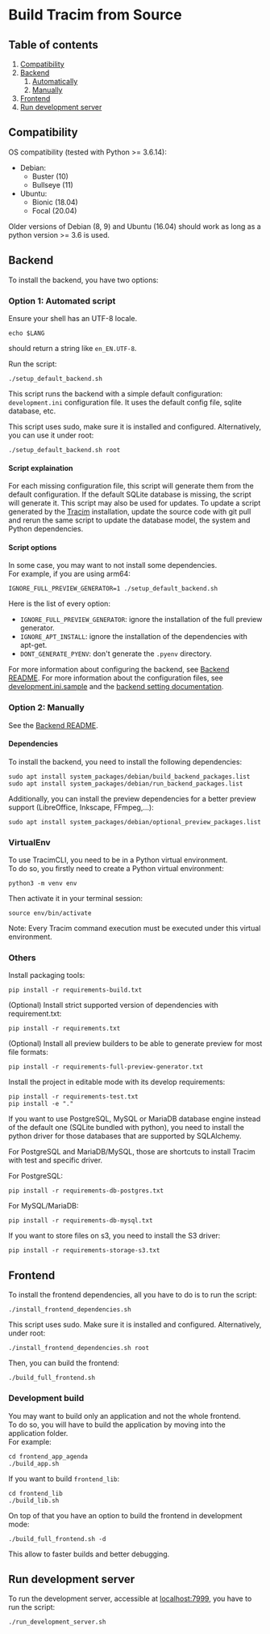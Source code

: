 # Build Tracim from Source
## Table of contents
1. [Compatibility](#compatibility)
2. [Backend](#backend)
    1. [Automatically](#option-1-automatically)
    2. [Manually](#option-2-manually)
3. [Frontend](#frontend)
4. [Run development server](#run-development-server)

## Compatibility
OS compatibility (tested with Python >= 3.6.14):

- Debian:
  - Buster (10)
  - Bullseye (11)
- Ubuntu:
  - Bionic (18.04)
  - Focal (20.04)

Older versions of Debian (8, 9) and Ubuntu (16.04) should work as long as a python version >= 3.6 is used.

## Backend
To install the backend, you have two options:

### Option 1: Automated script

Ensure your shell has an UTF-8 locale.

    echo $LANG

should return a string like `en_EN.UTF-8`.

Run the script:

    ./setup_default_backend.sh

This script runs the backend with a simple default configuration: `development.ini` configuration file. It uses the default config file, sqlite database, etc.

This script uses sudo, make sure it is installed and configured.
Alternatively, you can use it under root:

    ./setup_default_backend.sh root

#### Script explaination

For each missing configuration file, this script will generate them from the default configuration.
If the default SQLite database is missing, the script will generate it.
This script may also be used for updates. To update a script generated by the [Tracim](https://www.algoo.fr/fr/tracim) installation, update the source code with git pull and rerun the same script to update the database model, the system and Python dependencies.

#### Script options

In some case, you may want to not install some dependencies.<br>
For example, if you are using arm64:

    IGNORE_FULL_PREVIEW_GENERATOR=1 ./setup_default_backend.sh


Here is the list of every option:
- `IGNORE_FULL_PREVIEW_GENERATOR`: ignore the installation of the full preview generator.
- `IGNORE_APT_INSTALL`: ignore the installation of the dependencies with apt-get.
- `DONT_GENERATE_PYENV`: don't generate the `.pyenv` directory.

<!-- To check -->
For more information about configuring the backend, see [Backend README](../backend/README.md).
For more information about the configuration files, see [development.ini.sample](../backend/develompent.ini.sample) and the [backend setting documentation](../backend/doc/setting.md).

### Option 2: Manually

See the [Backend README](../backend/README.md).

#### Dependencies

To install the backend, you need to install the following dependencies:

    sudo apt install system_packages/debian/build_backend_packages.list
    sudo apt install system_packages/debian/run_backend_packages.list


Additionally, you can install the preview dependencies for a better preview support (LibreOffice, Inkscape, FFmpeg,...):

    sudo apt install system_packages/debian/optional_preview_packages.list


### VirtualEnv

To use TracimCLI, you need to be in a Python virtual environment.<br>
To do so, you firstly need to create a Python virtual environment:

    python3 -m venv env

Then activate it in your terminal session:

    source env/bin/activate

Note: Every Tracim command execution must be executed under this virtual environment.

### Others

Install packaging tools:

    pip install -r requirements-build.txt

(Optional) Install strict supported version of dependencies with requirement.txt:

    pip install -r requirements.txt

(Optional) Install all preview builders to be able to generate preview for most file formats:

    pip install -r requirements-full-preview-generator.txt

Install the project in editable mode with its develop requirements:

    pip install -r requirements-test.txt
    pip install -e "."

If you want to use PostgreSQL, MySQL or MariaDB database engine instead of
the default one (SQLite bundled with python), you need to install the python driver for those databases
that are supported by SQLAlchemy.

For PostgreSQL and MariaDB/MySQL, those are shortcuts to install Tracim with test and
specific driver.

For PostgreSQL:

    pip install -r requirements-db-postgres.txt

For MySQL/MariaDB:

    pip install -r requirements-db-mysql.txt

If you want to store files on s3, you need to install the S3 driver:

    pip install -r requirements-storage-s3.txt


## Frontend

To install the frontend dependencies, all you have to do is to run the script:

    ./install_frontend_dependencies.sh

This script uses sudo. Make sure it is installed and configured.
Alternatively, under root:

    ./install_frontend_dependencies.sh root

Then, you can build the frontend:

    ./build_full_frontend.sh

### Development build

You may want to build only an application and not the whole frontend.<br>
To do so, you will have to build the application by moving into the application folder.<br>
For example:

    cd frontend_app_agenda
    ./build_app.sh

If you want to build `frontend_lib`:

    cd frontend_lib
    ./build_lib.sh

On top of that you have an option to build the frontend in development mode:

    ./build_full_frontend.sh -d

This allow to faster builds and better debugging.

## Run development server
To run the development server, accessible at [localhost:7999](http://localhost:7999), you have to run the script:

    ./run_development_server.sh

